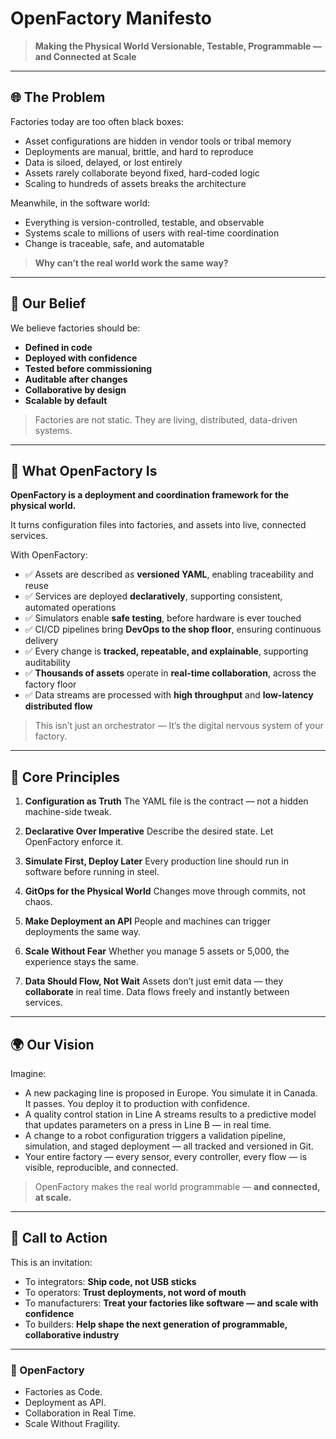 # OpenFactory Manifesto

> **Making the Physical World Versionable, Testable, Programmable — and Connected at Scale**

---

## 🌐 The Problem

Factories today are too often black boxes:

* Asset configurations are hidden in vendor tools or tribal memory
* Deployments are manual, brittle, and hard to reproduce
* Data is siloed, delayed, or lost entirely
* Assets rarely collaborate beyond fixed, hard-coded logic
* Scaling to hundreds of assets breaks the architecture

Meanwhile, in the software world:

* Everything is version-controlled, testable, and observable
* Systems scale to millions of users with real-time coordination
* Change is traceable, safe, and automatable

> **Why can’t the real world work the same way?**

---

## 🚀 Our Belief

We believe factories should be:

* **Defined in code**
* **Deployed with confidence**
* **Tested before commissioning**
* **Auditable after changes**
* **Collaborative by design**
* **Scalable by default**

> Factories are not static.
> They are living, distributed, data-driven systems.

---

## 🔧 What OpenFactory Is

**OpenFactory is a deployment and coordination framework for the physical world.**

It turns configuration files into factories, and assets into live, connected services.

With OpenFactory:

- ✅ Assets are described as **versioned YAML**, enabling traceability and reuse
- ✅ Services are deployed **declaratively**, supporting consistent, automated operations
- ✅ Simulators enable **safe testing**, before hardware is ever touched
- ✅ CI/CD pipelines bring **DevOps to the shop floor**, ensuring continuous delivery
- ✅ Every change is **tracked, repeatable, and explainable**, supporting auditability
- ✅ **Thousands of assets** operate in **real-time collaboration**, across the factory floor
- ✅ Data streams are processed with **high throughput** and **low-latency distributed flow**

> This isn’t just an orchestrator —
> It’s the digital nervous system of your factory.

---

## 🧱 Core Principles

1. **Configuration as Truth**
   The YAML file is the contract — not a hidden machine-side tweak.

2. **Declarative Over Imperative**
   Describe the desired state. Let OpenFactory enforce it.

3. **Simulate First, Deploy Later**
   Every production line should run in software before running in steel.

4. **GitOps for the Physical World**
   Changes move through commits, not chaos.

5. **Make Deployment an API**
   People and machines can trigger deployments the same way.

6. **Scale Without Fear**
   Whether you manage 5 assets or 5,000, the experience stays the same.

7. **Data Should Flow, Not Wait**
   Assets don’t just emit data — they **collaborate** in real time.
   Data flows freely and instantly between services.

---

## 🌍 Our Vision

Imagine:

* A new packaging line is proposed in Europe. You simulate it in Canada. It passes. You deploy it to production with confidence.
* A quality control station in Line A streams results to a predictive model that updates parameters on a press in Line B — in real time.
* A change to a robot configuration triggers a validation pipeline, simulation, and staged deployment — all tracked and versioned in Git.
* Your entire factory — every sensor, every controller, every flow — is visible, reproducible, and connected.

> OpenFactory makes the real world programmable —
> **and connected, at scale.**

---

## 📣 Call to Action

This is an invitation:

- To integrators: **Ship code, not USB sticks**
- To operators: **Trust deployments, not word of mouth**
- To manufacturers: **Treat your factories like software — and scale with confidence**
- To builders: **Help shape the next generation of programmable, collaborative industry**

---

### 👷 OpenFactory

* Factories as Code. 
* Deployment as API.
* Collaboration in Real Time.
* Scale Without Fragility.
